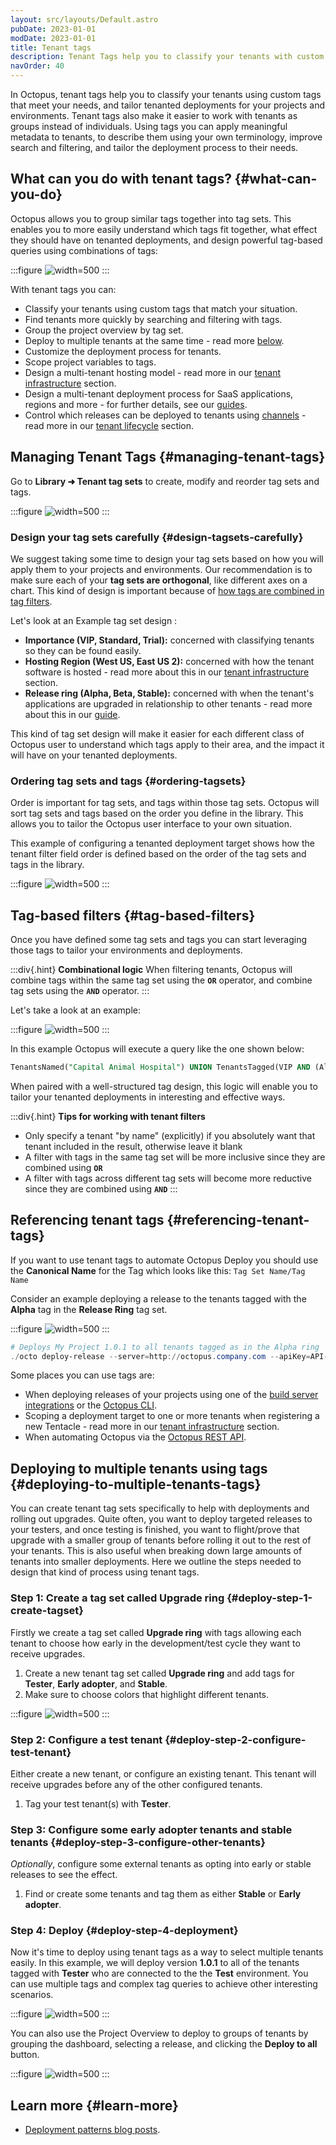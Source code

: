 ```yaml
---
layout: src/layouts/Default.astro
pubDate: 2023-01-01
modDate: 2023-01-01
title: Tenant tags
description: Tenant Tags help you to classify your tenants with custom tags so you can tailor your tenanted deployments accordingly.
navOrder: 40
---
```


In Octopus, tenant tags help you to classify your tenants using custom tags that meet your needs, and tailor tenanted deployments for your projects and environments. Tenant tags also make it easier to work with tenants as groups instead of individuals. Using tags you can apply meaningful metadata to tenants, to describe them using your own terminology, improve search and filtering, and tailor the deployment process to their needs.

## What can you do with tenant tags? {#what-can-you-do}

Octopus allows you to group similar tags together into tag sets. This enables you to more easily understand which tags fit together, what effect they should have on tenanted deployments, and design powerful tag-based queries using combinations of tags:

:::figure
![](/docs/tenants/images/tag-sets.png "width=500")
:::

With tenant tags you can:

- Classify your tenants using custom tags that match your situation.
- Find tenants more quickly by searching and filtering with tags.
- Group the project overview by tag set.
- Deploy to multiple tenants at the same time - read more [below](#deploying-to-multiple-tenants-tags).
- Customize the deployment process for tenants.
- Scope project variables to tags.
- Design a multi-tenant hosting model - read more in our [tenant infrastructure](/docs/tenants/tenant-infrastructure) section.
- Design a multi-tenant deployment process for SaaS applications, regions and more - for further details, see our [guides](/docs/tenants/guides/#guides).
- Control which releases can be deployed to tenants using [channels](/docs/releases/channels/) - read more in our [tenant lifecycle](/docs/tenants/tenant-lifecycles) section.

## Managing Tenant Tags {#managing-tenant-tags}

Go to **Library ➜ Tenant tag sets** to create, modify and reorder tag sets and tags.

:::figure
![](/docs/tenants/images/tenant-importance.png "width=500")
:::


### Design your tag sets carefully {#design-tagsets-carefully}

We suggest taking some time to design your tag sets based on how you will apply them to your projects and environments. Our recommendation is to make sure each of your **tag sets are orthogonal**, like different axes on a chart. This kind of design is important because of [how tags are combined in tag filters](#tag-based-filters).

Let's look at an Example tag set design :

- **Importance (VIP, Standard, Trial):** concerned with classifying tenants so they can be found easily.
- **Hosting Region (West US, East US 2):** concerned with how the tenant software is hosted - read more about this in our [tenant infrastructure](/docs/tenants/tenant-infrastructure) section.
- **Release ring (Alpha, Beta, Stable):** concerned with when the tenant's applications are upgraded in relationship to other tenants - read more about this in our [guide](/docs/tenants/guides/multi-tenant-region/deploying-to-release-ring).

This kind of tag set design will make it easier for each different class of Octopus user to understand which tags apply to their area, and the impact it will have on your tenanted deployments.

### Ordering tag sets and tags {#ordering-tagsets}

Order is important for tag sets, and tags within those tag sets. Octopus will sort tag sets and tags based on the order you define in the library. This allows you to tailor the Octopus user interface to your own situation.

This example of configuring a tenanted deployment target shows how the tenant filter field order is defined based on the order of the tag sets and tags in the library.

:::figure
![](/docs/tenants/images/tag-set-order.png "width=500")
:::

## Tag-based filters {#tag-based-filters}

Once you have defined some tag sets and tags you can start leveraging those tags to tailor your environments and deployments.

:::div{.hint}
**Combinational logic**
When filtering tenants, Octopus will combine tags within the same tag set using the **`OR`** operator, and combine tag sets using the **`AND`** operator.
:::

Let's take a look at an example:

:::figure
![](/docs/tenants/images/tag-based-filters.png "width=500")
:::

In this example Octopus will execute a query like the one shown below:

```sql
TenantsNamed("Capital Animal Hospital") UNION TenantsTagged(VIP AND (Alpha OR Beta))
```

When paired with a well-structured tag design, this logic will enable you to tailor your tenanted deployments in interesting and effective ways.

:::div{.hint}
**Tips for working with tenant filters**
- Only specify a tenant "by name" (explicitly) if you absolutely want that tenant included in the result, otherwise leave it blank
- A filter with tags in the same tag set will be more inclusive since they are combined using **`OR`**
- A filter with tags across different tag sets will become more reductive since they are combined using **`AND`**
  :::

## Referencing tenant tags {#referencing-tenant-tags}

If you want to use tenant tags to automate Octopus Deploy you should use the **Canonical Name** for the Tag which looks like this: `Tag Set Name/Tag Name`

Consider an example deploying a release to the tenants tagged with the **Alpha** tag in the **Release Ring** tag set.

:::figure
![](/docs/tenants/images/release-ring.png "width=500")
:::

```powershell
# Deploys My Project 1.0.1 to all tenants tagged as in the Alpha ring
./octo deploy-release --server=http://octopus.company.com --apiKey=API-1234567890123456 --project="My Project" --version="1.0.1" --tenantTag="Release ring/Alpha"
```

Some places you can use tags are:

- When deploying releases of your projects using one of the [build server integrations](/docs/octopus-rest-api/) or the [Octopus CLI](/docs/octopus-rest-api/octopus-cli/deploy-release).
- Scoping a deployment target to one or more tenants when registering a new Tentacle - read more in our [tenant infrastructure](/docs/tenants/tenant-infrastructure) section.
- When automating Octopus via the [Octopus REST API](/docs/octopus-rest-api).

## Deploying to multiple tenants using tags {#deploying-to-multiple-tenants-tags}

You can create tenant tag sets specifically to help with deployments and rolling out upgrades. Quite often, you want to deploy targeted releases to your testers, and once testing is finished, you want to flight/prove that upgrade with a smaller group of tenants before rolling it out to the rest of your tenants. This is also useful when breaking down large amounts of tenants into smaller deployments. Here we outline the steps needed to design that kind of process using tenant tags.

### Step 1: Create a tag set called Upgrade ring {#deploy-step-1-create-tagset}

Firstly we create a tag set called **Upgrade ring** with tags allowing each tenant to choose how early in the development/test cycle they want to receive upgrades.

1. Create a new tenant tag set called **Upgrade ring** and add tags for **Tester**, **Early adopter**, and **Stable**.
1. Make sure to choose colors that highlight different tenants.

:::figure
![](/docs/tenants/images/multi-tenant-upgrade-ring.png "width=500")
:::

### Step 2: Configure a test tenant {#deploy-step-2-configure-test-tenant}

Either create a new tenant, or configure an existing tenant. This tenant will receive upgrades before any of the other configured tenants.

1. Tag your test tenant(s) with **Tester**.

### Step 3: Configure some early adopter tenants and stable tenants {#deploy-step-3-configure-other-tenants}

*Optionally*, configure some external tenants as opting into early or stable releases to see the effect.

1. Find or create some tenants and tag them as either **Stable** or **Early adopter**.

### Step 4: Deploy {#deploy-step-4-deployment}

Now it's time to deploy using tenant tags as a way to select multiple tenants easily. In this example, we will deploy version **1.0.1** to all of the tenants tagged with **Tester** who are connected to the the **Test** environment. You can use multiple tags and complex tag queries to achieve other interesting scenarios.

:::figure
![](/docs/tenants/images/multi-tenant-deploy-test.png "width=500")
:::

You can also use the Project Overview to deploy to groups of tenants by grouping the dashboard, selecting a release, and clicking the **Deploy to all** button.

:::figure
![](/docs/tenants/images/multi-tenant-deploy-all.png "width=500")
:::

## Learn more {#learn-more}

- [Deployment patterns blog posts](https://octopus.com/blog/tag/Deployment%20Patterns).

